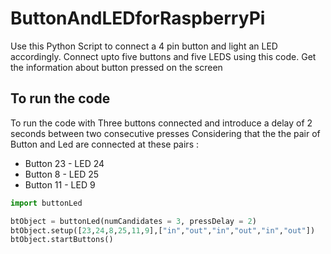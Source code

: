 # ButtonAndLEDforRaspberryPi
Use this Python Script to connect a 4 pin button and light an LED accordingly. 
Connect upto five buttons and five LEDS using this code.
Get the information about button pressed on the screen

## To run the code 

To run the code with Three buttons connected and introduce a delay of 2 seconds between two consecutive presses
Considering that the the pair of Button and Led are connected at these pairs :
- Button 23 - LED 24
- Button 8 - LED 25
- Button 11 - LED 9

```python
import buttonLed

btObject = buttonLed(numCandidates = 3, pressDelay = 2)
btObject.setup([23,24,8,25,11,9],["in","out","in","out","in","out"])
btObject.startButtons()
```
